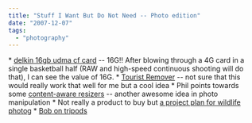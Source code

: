 ```yaml
---
title: "Stuff I Want But Do Not Need -- Photo edition"
date: "2007-12-07"
tags: 
  - "photography"
---
```


\* [delkin 16gb udma cf card](http://www.ubergizmo.com/15/archives/2007/12/delkin_16gb_cf_card_is_a_speed_demon.html "delkin 16gb udma cf card") -- 16G!! After blowing through a 4G card in a single basketball half (RAW and high-speed continuous shooting will do that), I can see the value of 16G. \* [Tourist Remover](http://www.kk.org/cooltools/archives/002089.php) -- not sure that this would really work that well for me but a cool idea \* Phil points towards some [content-aware resizers](http://thebogles.com/blog/2007/10/more-on-content-aware-image-resizing-resizr-and-liquid-rescale/) -- another awesome idea in photo manipulation \* Not really a product to buy but [a project plan for wildlife photog](http://blog.makezine.com/archive/2007/11/the_deer_catcher.html?CMP=OTC-0D6B48984890) \* [Bob on tripods](http://www.bobsplanet.com/serendipity/archives/84-Tripod-Decisions-RRS-BH-55-+-Gitzo-1325-update.html)
